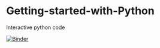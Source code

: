 # Getting-started-with-Python
Interactive python code


[![Binder](https://mybinder.org/badge_logo.svg)](https://mybinder.org/v2/gh/kesimeg/Getting-started-with-Python/main?filepath=intro_to_python.ipynb)
